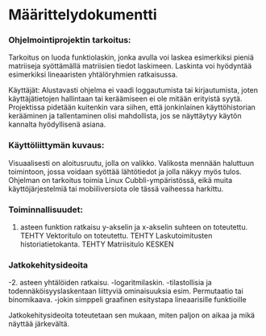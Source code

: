 # Määrittelydokumentti

### Ohjelmointiprojektin tarkoitus: 

Tarkoitus on luoda funktiolaskin, jonka avulla voi laskea esimerkiksi pieniä matriiseja syöttämällä matriisien tiedot laskimeen. Laskinta voi hyödyntää esimerkiksi lineaaristen yhtälöryhmien ratkaisussa.

Käyttäjät: Alustavasti ohjelma ei vaadi loggautumista tai kirjautumista, joten käyttäjätietojen hallintaan tai keräämiseen ei ole mitään erityistä syytä. Projektissa pidetään kuitenkin vara siihen, että jonkinlainen käyttöhistorian kerääminen ja tallentaminen olisi mahdollista, jos se näyttäytyy käytön kannalta hyödyllisenä asiana.

### Käyttöliittymän kuvaus:

Visuaalisesti on aloitusruutu, jolla on valikko. Valikosta mennään haluttuun toimintoon, jossa voidaan syöttää lähtötiedot ja jolla näkyy myös tulos. Ohjelman on tarkoitus toimia Linux Cubbli-ympäristössä, eikä muita käyttöjärjestelmiä tai mobiiliversiota ole tässä vaiheessa harkittu.


### Toiminnallisuudet:
1. asteen funktion ratkaisu y-akselin ja x-akselin suhteen on toteutettu. TEHTY
Vektoritulo on toteutettu. TEHTY
Laskutoimitusten historiatietokanta. TEHTY
Matriisitulo KESKEN


### Jatkokehitysideoita

-2. asteen yhtälöiden ratkaisu.
-logaritmilaskin.
-tilastollisia ja todennäköisyyslaskentaan liittyviä ominaisuuksia esim. Permutaatio tai binomikaava.
-jokin simppeli graafinen esitystapa lineaarisille funktioille

Jatkokehitysideoita toteutetaan sen mukaan, miten paljon on aikaa ja mikä näyttää järkevältä.

